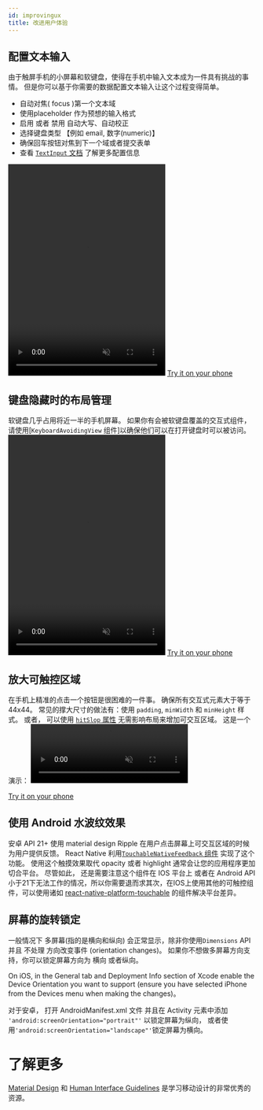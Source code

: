 ```yaml
---
id: improvingux
title: 改进用户体验
---
```



## 配置文本输入

由于触屏手机的小屏幕和软键盘，使得在手机中输入文本成为一件具有挑战的事情。 但是你可以基于你需要的数据配置文本输入让这个过程变得简单。

- 自动对焦( focus )第一个文本域
- 使用placeholder 作为预想的输入格式
- 启用 或者 禁用 自动大写、自动校正
- 选择键盘类型 【例如 email, 数字(numeric)】
- 确保回车按钮对焦到下一个域或者提交表单 
- 查看 [`TextInput` 文档](textinput.md) 了解更多配置信息

<video src="/react-native/img/textinput.mp4" muted autoplay loop width="320" height="430"></video>
[Try it on your phone](https://snack.expo.io/H1iGt2vSW)



## 键盘隐藏时的布局管理

软键盘几乎占用将近一半的手机屏幕。 如果你有会被软键盘覆盖的交互式组件，请使用[`KeyboardAvoidingView` 组件]以确保他们可以在打开键盘时可以被访问。
<video src="/react-native/img/keyboardavoidingview.mp4" muted autoplay loop width="320" height="448"></video>
[Try it on your phone](https://snack.expo.io/ryxRkwnrW)


## 放大可触控区域

在手机上精准的点击一个按钮是很困难的一件事。 确保所有交互式元素大于等于44x44。 常见的撑大尺寸的做法有：使用 `padding`, `minWidth` 和 `minHeight` 样式。 
或者， 可以使用 [`hitSlop` 属性](touchablewithoutfeedback.md#hitslop)  无需影响布局来增加可交互区域。 这是一个演示：
<video src="/react-native/img/hitslop.mp4" muted autoplay loop width="320" height="120"></video>

[Try it on your phone](https://snack.expo.io/rJPwCt4HZ)


## 使用 Android 水波纹效果

安卓 API 21+ 使用 material design Ripple 在用户点击屏幕上可交互区域的时候为用户提供反馈。 React Native 利用[`TouchableNativeFeedback` 组件](touchablenativefeedback.md) 实现了这个功能。 使用这个触摸效果取代 opacity 或者 highlight 通常会让您的应用程序更加切合平台。 尽管如此， 还是需要注意这个组件在 IOS 平台上 或者在 Android API 小于21下无法工作的情况，所以你需要退而求其次，在IOS上使用其他的可触控组件，可以使用诸如 [react-native-platform-touchable](https://github.com/react-community/react-native-platform-touchable) 的组件解决平台差异。


## 屏幕的旋转锁定

一般情况下 多屏幕(指的是横向和纵向) 会正常显示，除非你使用`Dimensions` API 并且 不处理 方向改变事件 (orientation changes)。 如果你不想做多屏幕方向支持，你可以锁定屏幕方向为 横向 或者纵向。

On iOS, in the General tab and Deployment Info section of Xcode enable the Device Orientation you want to support (ensure you have selected iPhone from the Devices menu when making the changes)。

对于安卓， 打开 AndroidManifest.xml 文件 并且在 Activity 元素中添加 `'android:screenOrientation="portrait"'` 以锁定屏幕为纵向， 或者使用`'android:screenOrientation="landscape"'`锁定屏幕为横向。


# 了解更多

[Material Design](https://material.io/) 和 [Human Interface Guidelines](https://developer.apple.com/ios/human-interface-guidelines/overview/design-principles/) 是学习移动设计的非常优秀的资源。


